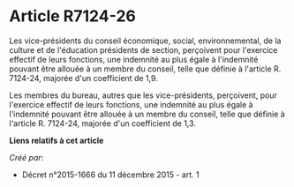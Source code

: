 # Article R7124-26

Les vice-présidents du conseil économique, social, environnemental, de la culture et de l'éducation présidents de section,
perçoivent pour l'exercice effectif de leurs fonctions, une indemnité au plus égale à l'indemnité pouvant être allouée à un
membre du conseil, telle que définie à l'article R. 7124-24, majorée d'un coefficient de 1,9.

Les membres du bureau, autres que les vice-présidents, perçoivent, pour l'exercice effectif de leurs fonctions, une indemnité
au plus égale à l'indemnité pouvant être allouée à un membre du conseil, telle que définie à l'article R. 7124-24, majorée
d'un coefficient de 1,3.

**Liens relatifs à cet article**

_Créé par_:

  - Décret n°2015-1666 du 11 décembre 2015 - art. 1
